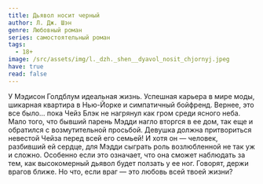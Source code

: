 ```yaml
---
title: Дьявол носит черный
author: Л. Дж. Шэн
genre: Любовный роман
series: самостоятельный роман
tags:
  - 18+
image: /src/assets/img/l._dzh._shen__dyavol_nosit_chjornyj.jpeg
have: true
read: false
---
```

У Мэдисон Голдблум идеальная жизнь. Успешная карьера в мире моды, шикарная квартира в Нью-Йорке и симпатичный бойфренд. Вернее, это все было… пока Чейз Блэк не нагрянул как гром среди ясного неба. Мало того, что бывший парень Мэдди нагло вторгся в ее дом, так еще и обратился с возмутительной просьбой. Девушка должна притвориться невестой Чейза перед всей его семьей! И хотя он — человек, разбивший ей сердце, для Мэдди сыграть роль возлюбленной не так уж и сложно. Особенно если это означает, что она сможет наблюдать за тем, как высокомерный дьявол будет ползать у ее ног. Говорят, держи врагов ближе. Но что, если враг — это любовь всей твоей жизни?
